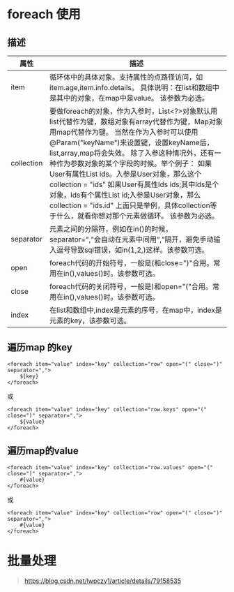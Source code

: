 # foreach 使用
## 描述
| 属性 | 描述 |
| ------ | ------ |
|item	|循环体中的具体对象。支持属性的点路径访问，如item.age,item.info.details。 具体说明：在list和数组中是其中的对象，在map中是value。 该参数为必选。
|collection|	要做foreach的对象，作为入参时，List<?>对象默认用list代替作为键，数组对象有array代替作为键，Map对象用map代替作为键。 当然在作为入参时可以使用@Param("keyName")来设置键，设置keyName后，list,array,map将会失效。 除了入参这种情况外，还有一种作为参数对象的某个字段的时候。举个例子： 如果User有属性List ids。入参是User对象，那么这个collection = "ids" 如果User有属性Ids ids;其中Ids是个对象，Ids有个属性List id;入参是User对象，那么collection = "ids.id" 上面只是举例，具体collection等于什么，就看你想对那个元素做循环。 该参数为必选。
|separator|	元素之间的分隔符，例如在in()的时候，separator=","会自动在元素中间用“,“隔开，避免手动输入逗号导致sql错误，如in(1,2,)这样。该参数可选。
|open	|foreach代码的开始符号，一般是(和close=")"合用。常用在in(),values()时。该参数可选。
|close	|foreach代码的关闭符号，一般是)和open="("合用。常用在in(),values()时。该参数可选。
|index	|在list和数组中,index是元素的序号，在map中，index是元素的key，该参数可选。

## 遍历map 的key
```
<foreach item="value" index="key" collection="row" open="(" close=")" separator=",">
    ${key}
</foreach> 
```
或
```
<foreach item="value" index="key" collection="row.keys" open="(" close=")" separator=",">
    ${value}
</foreach>
```

## 遍历map的value
```$xslt
<foreach item="value" index="key" collection="row.values" open="(" close=")" separator=",">
    #{value}
</foreach>
```
或

```$xslt
<foreach item="value" index="key" collection="row" open="(" close=")" separator=",">
    #{value}
</foreach>
```

# 批量处理
>https://blog.csdn.net/lwpczy1/article/details/79158535
